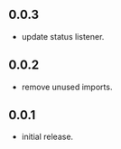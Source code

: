 ## 0.0.3

- update status listener.

## 0.0.2

- remove unused imports.

## 0.0.1

- initial release.
